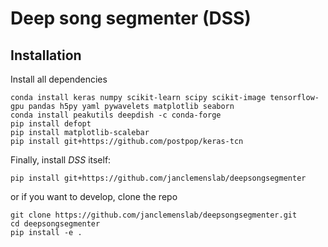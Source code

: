 # Deep song segmenter (DSS)

## Installation
Install all dependencies
```shell
conda install keras numpy scikit-learn scipy scikit-image tensorflow-gpu pandas h5py yaml pywavelets matplotlib seaborn
conda install peakutils deepdish -c conda-forge
pip install defopt
pip install matplotlib-scalebar
pip install git+https://github.com/postpop/keras-tcn
```

Finally, install _DSS_ itself:
```shell
pip install git+https://github.com/janclemenslab/deepsongsegmenter
```
or if you want to develop, clone the repo
```shell
git clone https://github.com/janclemenslab/deepsongsegmenter.git
cd deepsongsegmenter
pip install -e .
```

